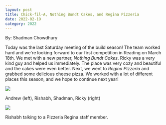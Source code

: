 ```yaml
---
layout: post
title: Chick-fil-A, Nothing Bundt Cakes, and Regina Pizzeria
date: 2022-02-19
category: 2022
---
```

By: Shadman Chowdhury

Today was the last Saturday meeting of the build season! The team worked hard and we're looking forward to our first competition in Reading on March 18th. We met with a new partner, _Nothing Bundt Cakes_. Ricky was a very kind guy and helped us immediately. The place was very cozy and beautiful and the cakes were even better. Next, we went to _Regina Pizzeria_ and grabbed some delicious cheese pizza. We worked with a lot of different places this season, and we hope to continue next year!

<img class="img-responsive" src="{{site.baseurl}}/images/uploads/2022/02/IMG_9171.jpg" data-fancybox />
<p class="caption">Andrew (left), Rishabh, Shadman, Ricky (right)</p>

<img class="img-responsive" src="{{site.baseurl}}/images/uploads/2022/02/IMG_9173.jpg" data-fancybox />
<p class="caption">Rishabh talking to a Pizzeria Regina staff member.</p>